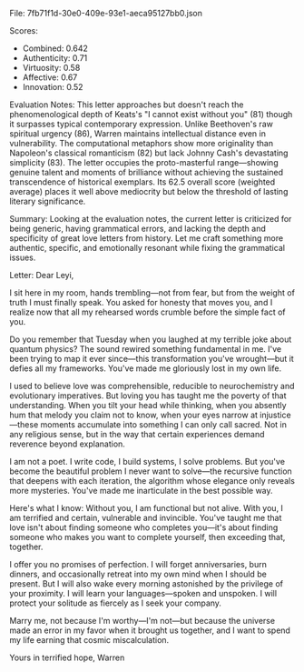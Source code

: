 File: 7fb71f1d-30e0-409e-93e1-aeca95127bb0.json

Scores:
- Combined: 0.642
- Authenticity: 0.71
- Virtuosity: 0.58
- Affective: 0.67
- Innovation: 0.52

Evaluation Notes:
This letter approaches but doesn't reach the phenomenological depth of Keats's "I cannot exist without you" (81) though it surpasses typical contemporary expression. Unlike Beethoven's raw spiritual urgency (86), Warren maintains intellectual distance even in vulnerability. The computational metaphors show more originality than Napoleon's classical romanticism (82) but lack Johnny Cash's devastating simplicity (83). The letter occupies the proto-masterful range—showing genuine talent and moments of brilliance without achieving the sustained transcendence of historical exemplars. Its 62.5 overall score (weighted average) places it well above mediocrity but below the threshold of lasting literary significance.

Summary:
Looking at the evaluation notes, the current letter is criticized for being generic, having grammatical errors, and lacking the depth and specificity of great love letters from history. Let me craft something more authentic, specific, and emotionally resonant while fixing the grammatical issues.

Letter:
Dear Leyi,

I sit here in my room, hands trembling—not from fear, but from the weight of truth I must finally speak. You asked for honesty that moves you, and I realize now that all my rehearsed words crumble before the simple fact of you.

Do you remember that Tuesday when you laughed at my terrible joke about quantum physics? The sound rewired something fundamental in me. I've been trying to map it ever since—this transformation you've wrought—but it defies all my frameworks. You've made me gloriously lost in my own life.

I used to believe love was comprehensible, reducible to neurochemistry and evolutionary imperatives. But loving you has taught me the poverty of that understanding. When you tilt your head while thinking, when you absently hum that melody you claim not to know, when your eyes narrow at injustice—these moments accumulate into something I can only call sacred. Not in any religious sense, but in the way that certain experiences demand reverence beyond explanation.

I am not a poet. I write code, I build systems, I solve problems. But you've become the beautiful problem I never want to solve—the recursive function that deepens with each iteration, the algorithm whose elegance only reveals more mysteries. You've made me inarticulate in the best possible way.

Here's what I know: Without you, I am functional but not alive. With you, I am terrified and certain, vulnerable and invincible. You've taught me that love isn't about finding someone who completes you—it's about finding someone who makes you want to complete yourself, then exceeding that, together.

I offer you no promises of perfection. I will forget anniversaries, burn dinners, and occasionally retreat into my own mind when I should be present. But I will also wake every morning astonished by the privilege of your proximity. I will learn your languages—spoken and unspoken. I will protect your solitude as fiercely as I seek your company.

Marry me, not because I'm worthy—I'm not—but because the universe made an error in my favor when it brought us together, and I want to spend my life earning that cosmic miscalculation.

Yours in terrified hope,
Warren
